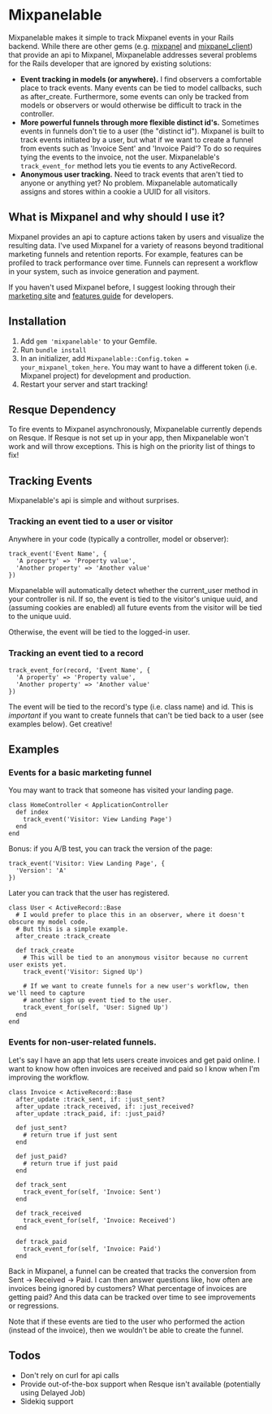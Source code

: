 Mixpanelable
============
Mixpanelable makes it simple to track Mixpanel events in your Rails backend. While there are other gems (e.g. [mixpanel] and [mixpanel_client]) that provide an api to Mixpanel, Mixpanelable addresses several problems for the Rails developer that are ignored by existing solutions:

- **Event tracking in models (or anywhere).** I find observers a comfortable place to track events. Many events can be tied to model callbacks, such as after_create. Furthermore, some events can only be tracked from models or observers or would otherwise be difficult to track in the controller.
- **More powerful funnels through more flexible distinct id's.** Sometimes events in funnels don't tie to a user (the "distinct id"). Mixpanel is built to track events initiated by a user, but what if we want to create a funnel from events such as 'Invoice Sent' and 'Invoice Paid'? To do so requires tying the events to the invoice, not the user. Mixpanelable's `track_event_for` method lets you tie events to any ActiveRecord.
- **Anonymous user tracking.** Need to track events that aren't tied to anyone or anything yet? No problem. Mixpanelable automatically assigns and stores within a cookie a UUID for all visitors.

What is Mixpanel and why should I use it?
-----------------------------------------
Mixpanel provides an api to capture actions taken by users and visualize the resulting data. I've used Mixpanel for a variety of reasons beyond traditional marketing funnels and retention reports. For example, features can be profiled to track performance over time. Funnels can represent a workflow in your system, such as invoice generation and payment.

If you haven't used Mixpanel before, I suggest looking through their [marketing site] and [features guide] for developers.

Installation
------------
1. Add `gem 'mixpanelable'` to your Gemfile.
2. Run `bundle install`
3. In an initializer, add `Mixpanelable::Config.token = your_mixpanel_token_here`. You may want to have a different token (i.e. Mixpanel project) for development and production.
4. Restart your server and start tracking!

Resque Dependency
-----------------
To fire events to Mixpanel asynchronously, Mixpanelable currently depends on Resque. If Resque is not set up in your app, then Mixpanelable won't work and will throw exceptions. This is high on the priority list of things to fix!

Tracking Events
---------------
Mixpanelable's api is simple and without surprises.

### Tracking an event tied to a user or visitor

Anywhere in your code (typically a controller, model or observer):

````
track_event('Event Name', {
  'A property' => 'Property value',
  'Another property' => 'Another value'
})
````

Mixpanelable will automatically detect whether the current_user method in your controller is nil. If so, the event is tied to the visitor's unique uuid, and (assuming cookies are enabled) all future events from the visitor will be tied to the unique uuid.

Otherwise, the event will be tied to the logged-in user.

### Tracking an event tied to a record

````
track_event_for(record, 'Event Name', {
  'A property' => 'Property value',
  'Another property' => 'Another value'
})
````

The event will be tied to the record's type (i.e. class name) and id. This is *important* if you want to create funnels that can't be tied back to a user (see examples below). Get creative!

Examples
--------

### Events for a basic marketing funnel

You may want to track that someone has visited your landing page.

````
class HomeController < ApplicationController
  def index
    track_event('Visitor: View Landing Page')
  end
end
````

Bonus: if you A/B test, you can track the version of the page:

````
track_event('Visitor: View Landing Page', {
  'Version': 'A'
})
````

Later you can track that the user has registered.

````
class User < ActiveRecord::Base
  # I would prefer to place this in an observer, where it doesn't obscure my model code.
  # But this is a simple example.
  after_create :track_create

  def track_create
    # This will be tied to an anonymous visitor because no current user exists yet.
    track_event('Visitor: Signed Up')

    # If we want to create funnels for a new user's workflow, then we'll need to capture
    # another sign up event tied to the user.
    track_event_for(self, 'User: Signed Up')
  end
end
````

### Events for non-user-related funnels.

Let's say I have an app that lets users create invoices and get paid online. I want to know how often invoices are received and paid so I know when I'm improving the workflow.

````
class Invoice < ActiveRecord::Base
  after_update :track_sent, if: :just_sent?
  after_update :track_received, if: :just_received?
  after_update :track_paid, if: :just_paid?

  def just_sent?
    # return true if just sent
  end

  def just_paid?
    # return true if just paid
  end

  def track_sent
    track_event_for(self, 'Invoice: Sent')
  end

  def track_received
    track_event_for(self, 'Invoice: Received')
  end

  def track_paid
    track_event_for(self, 'Invoice: Paid')
  end
````

Back in Mixpanel, a funnel can be created that tracks the conversion from Sent -> Received -> Paid. I can then answer questions like, how often are invoices being ignored by customers? What percentage of invoices are getting paid? And this data can be tracked over time to see improvements or regressions.

Note that if these events are tied to the user who performed the action (instead of the invoice), then we wouldn't be able to create the funnel.

Todos
-----

* Don't rely on curl for api calls
* Provide out-of-the-box support when Resque isn't available (potentially using Delayed Job)
* Sidekiq support

[mixpanel]: https://github.com/zevarito/mixpanel
[mixpanel_client]: https://github.com/keolo/mixpanel_client

[marketing site]: http//www.mixpanel.com
[features guide]: https://mixpanel.com/docs/getting-started/learn-about-the-features